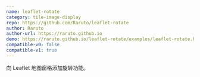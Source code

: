 ```yaml
---
name: leaflet-rotate
category: tile-image-display
repo: https://github.com/Raruto/leaflet-rotate
author: Raruto
author-url: https://raruto.github.io
demo: https://raruto.github.io/leaflet-rotate/examples/leaflet-rotate.html
compatible-v0: false
compatible-v1: true
---
```


向 Leaflet 地图窗格添加旋转功能。
